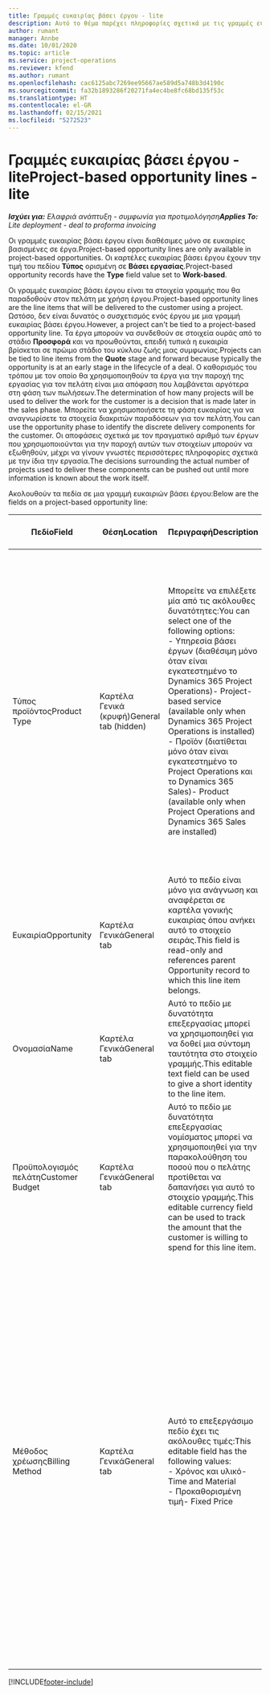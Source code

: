 ```yaml
---
title: Γραμμές ευκαιρίας βάσει έργου - lite
description: Αυτό το θέμα παρέχει πληροφορίες σχετικά με τις γραμμές ευκαιρίας βάσει έργου. (Pro)
author: rumant
manager: Annbe
ms.date: 10/01/2020
ms.topic: article
ms.service: project-operations
ms.reviewer: kfend
ms.author: rumant
ms.openlocfilehash: cac6125abc7269ee95667ae589d5a748b3d4190c
ms.sourcegitcommit: fa32b1893286f20271fa4ec4be8fc68bd135f53c
ms.translationtype: HT
ms.contentlocale: el-GR
ms.lasthandoff: 02/15/2021
ms.locfileid: "5272523"
---
```

# <a name="project-based-opportunity-lines---lite"></a><span data-ttu-id="27ab5-104">Γραμμές ευκαιρίας βάσει έργου - lite</span><span class="sxs-lookup"><span data-stu-id="27ab5-104">Project-based opportunity lines - lite</span></span>

<span data-ttu-id="27ab5-105">_**Ισχύει για:** Ελαφριά ανάπτυξη - συμφωνία για προτιμολόγηση_</span><span class="sxs-lookup"><span data-stu-id="27ab5-105">_**Applies To:** Lite deployment - deal to proforma invoicing_</span></span>

<span data-ttu-id="27ab5-106">Οι γραμμές ευκαιρίας βάσει έργου είναι διαθέσιμες μόνο σε ευκαιρίες βασισμένες σε έργα.</span><span class="sxs-lookup"><span data-stu-id="27ab5-106">Project-based opportunity lines are only available in project-based opportunities.</span></span> <span data-ttu-id="27ab5-107">Οι καρτέλες ευκαιρίας βάσει έργου έχουν την τιμή του πεδίου **Τύπος** ορισμένη σε **Βάσει εργασίας**.</span><span class="sxs-lookup"><span data-stu-id="27ab5-107">Project-based opportunity records have the **Type** field value set to **Work-based**.</span></span>

<span data-ttu-id="27ab5-108">Οι γραμμές ευκαιρίας βάσει έργου είναι τα στοιχεία γραμμής που θα παραδοθούν στον πελάτη με χρήση έργου.</span><span class="sxs-lookup"><span data-stu-id="27ab5-108">Project-based opportunity lines are the line items that will be delivered to the customer using a project.</span></span> <span data-ttu-id="27ab5-109">Ωστόσο, δεν είναι δυνατός ο συσχετισμός ενός έργου με μια γραμμή ευκαιρίας βάσει έργου.</span><span class="sxs-lookup"><span data-stu-id="27ab5-109">However, a project can't be tied to a project-based opportunity line.</span></span> <span data-ttu-id="27ab5-110">Τα έργα μπορούν να συνδεθούν σε στοιχεία ουράς από το στάδιο **Προσφορά** και να προωθούνται, επειδή τυπικά η ευκαιρία βρίσκεται σε πρώιμο στάδιο του κύκλου ζωής μιας συμφωνίας.</span><span class="sxs-lookup"><span data-stu-id="27ab5-110">Projects can be tied to line items from the **Quote** stage and forward because typically the opportunity is at an early stage in the lifecycle of a deal.</span></span> <span data-ttu-id="27ab5-111">Ο καθορισμός του τρόπου με τον οποίο θα χρησιμοποιηθούν τα έργα για την παροχή της εργασίας για τον πελάτη είναι μια απόφαση που λαμβάνεται αργότερα στη φάση των πωλήσεων.</span><span class="sxs-lookup"><span data-stu-id="27ab5-111">The determination of how many projects will be used to deliver the work for the customer is a decision that is made later in the sales phase.</span></span> <span data-ttu-id="27ab5-112">Μπορείτε να χρησιμοποιήσετε τη φάση ευκαιρίας για να αναγνωρίσετε τα στοιχεία διακριτών παραδόσεων για τον πελάτη.</span><span class="sxs-lookup"><span data-stu-id="27ab5-112">You can use the opportunity phase to identify the discrete delivery components for the customer.</span></span> <span data-ttu-id="27ab5-113">Οι αποφάσεις σχετικά με τον πραγματικό αριθμό των έργων που χρησιμοποιούνται για την παροχή αυτών των στοιχείων μπορούν να εξωθηθούν, μέχρι να γίνουν γνωστές περισσότερες πληροφορίες σχετικά με την ίδια την εργασία.</span><span class="sxs-lookup"><span data-stu-id="27ab5-113">The decisions surrounding the actual number of projects used to deliver these components can be pushed out until more information is known about the work itself.</span></span>

<span data-ttu-id="27ab5-114">Ακολουθούν τα πεδία σε μια γραμμή ευκαιριών βάσει έργου:</span><span class="sxs-lookup"><span data-stu-id="27ab5-114">Below are the fields on a project-based opportunity line:</span></span>

| <span data-ttu-id="27ab5-115">**Πεδίο**</span><span class="sxs-lookup"><span data-stu-id="27ab5-115">**Field**</span></span> | <span data-ttu-id="27ab5-116">**Θέση**</span><span class="sxs-lookup"><span data-stu-id="27ab5-116">**Location**</span></span> | <span data-ttu-id="27ab5-117">**Περιγραφή**</span><span class="sxs-lookup"><span data-stu-id="27ab5-117">**Description**</span></span> | <span data-ttu-id="27ab5-118">**Κατάντη επίπτωση**</span><span class="sxs-lookup"><span data-stu-id="27ab5-118">**Downstream impact**</span></span> |
| --- | --- | --- | --- |
| <span data-ttu-id="27ab5-119">Τύπος προϊόντος</span><span class="sxs-lookup"><span data-stu-id="27ab5-119">Product Type</span></span> | <span data-ttu-id="27ab5-120">Καρτέλα Γενικά (κρυφή)</span><span class="sxs-lookup"><span data-stu-id="27ab5-120">General tab (hidden)</span></span> | <span data-ttu-id="27ab5-121">Μπορείτε να επιλέξετε μία από τις ακόλουθες δυνατότητες:</span><span class="sxs-lookup"><span data-stu-id="27ab5-121">You can select one of the following options:</span></span></br><span data-ttu-id="27ab5-122">- Υπηρεσία βάσει έργων (διαθέσιμη μόνο όταν είναι εγκατεστημένο το Dynamics 365 Project Operations)</span><span class="sxs-lookup"><span data-stu-id="27ab5-122">- Project-based service (available only when Dynamics 365 Project Operations is installed)</span></span></br><span data-ttu-id="27ab5-123">- Προϊόν (διατίθεται μόνο όταν είναι εγκατεστημένο το Project Operations και το Dynamics 365 Sales)</span><span class="sxs-lookup"><span data-stu-id="27ab5-123">- Product (available only when Project Operations and Dynamics 365 Sales are installed)</span></span> | <span data-ttu-id="27ab5-124">Η τιμή αυτού του πεδίου ορίζεται σε **Υπηρεσία βάσει έργου** όταν δημιουργείτε μια γραμμή ευκαιριών βάσει έργου από το πλέγμα γραμμών βάσει έργου στην ευκαιρία.</span><span class="sxs-lookup"><span data-stu-id="27ab5-124">The value of this field is set to **Project-based service** when you create a project-based opportunity line from the project-based lines grid on the Opportunity.</span></span> <br> <span data-ttu-id="27ab5-125">Εάν αλλάξετε ή αντικαταστήσετε αυτήν την τιμή, η λειτουργικότητα του έργου δεν θα ενεργοποιηθεί στα στοιχεία γραμμής βάσει έργου.</span><span class="sxs-lookup"><span data-stu-id="27ab5-125">If you change or override this value, the project functionality won't be enabled on your project-based line items.</span></span> |
| <span data-ttu-id="27ab5-126">Ευκαιρία</span><span class="sxs-lookup"><span data-stu-id="27ab5-126">Opportunity</span></span> | <span data-ttu-id="27ab5-127">Καρτέλα Γενικά</span><span class="sxs-lookup"><span data-stu-id="27ab5-127">General tab</span></span> | <span data-ttu-id="27ab5-128">Αυτό το πεδίο είναι μόνο για ανάγνωση και αναφέρεται σε καρτέλα γονικής ευκαιρίας όπου ανήκει αυτό το στοιχείο σειράς.</span><span class="sxs-lookup"><span data-stu-id="27ab5-128">This field is read-only and references parent Opportunity record to which this line item belongs.</span></span> | <span data-ttu-id="27ab5-129">Δεν υπάρχει καμία κατάντη επίπτωση από αυτό το πεδίο.</span><span class="sxs-lookup"><span data-stu-id="27ab5-129">There is no downstream impact from this field.</span></span> |
| <span data-ttu-id="27ab5-130">Ονομασία</span><span class="sxs-lookup"><span data-stu-id="27ab5-130">Name</span></span> | <span data-ttu-id="27ab5-131">Καρτέλα Γενικά</span><span class="sxs-lookup"><span data-stu-id="27ab5-131">General tab</span></span> | <span data-ttu-id="27ab5-132">Αυτό το πεδίο με δυνατότητα επεξεργασίας μπορεί να χρησιμοποιηθεί για να δοθεί μια σύντομη ταυτότητα στο στοιχείο γραμμής.</span><span class="sxs-lookup"><span data-stu-id="27ab5-132">This editable text field can be used to give a short identity to the line item.</span></span> | <span data-ttu-id="27ab5-133">Αυτή η τιμή μεταφέρεται στη γραμμή προσφοράς όταν δημιουργείτε μια προσφορά από αυτήν την ευκαιρία.</span><span class="sxs-lookup"><span data-stu-id="27ab5-133">This value is carried over to the quote line when you create a quote from this opportunity.</span></span> |
| <span data-ttu-id="27ab5-134">Προϋπολογισμός πελάτη</span><span class="sxs-lookup"><span data-stu-id="27ab5-134">Customer Budget</span></span> | <span data-ttu-id="27ab5-135">Καρτέλα Γενικά</span><span class="sxs-lookup"><span data-stu-id="27ab5-135">General tab</span></span> | <span data-ttu-id="27ab5-136">Αυτό το πεδίο με δυνατότητα επεξεργασίας νομίσματος μπορεί να χρησιμοποιηθεί για την παρακολούθηση του ποσού που ο πελάτης προτίθεται να δαπανήσει για αυτό το στοιχείο γραμμής.</span><span class="sxs-lookup"><span data-stu-id="27ab5-136">This editable currency field can be used to track the amount that the customer is willing to spend for this line item.</span></span> | <span data-ttu-id="27ab5-137">Αυτή η τιμή μεταφέρεται στο αντίστοιχο πεδίο στη γραμμή προσφοράς όταν δημιουργείτε μια προσφορά από αυτήν την ευκαιρία.</span><span class="sxs-lookup"><span data-stu-id="27ab5-137">This value is carried over to the corresponding field on the quote line when you create a quote from this opportunity.</span></span> |
| <span data-ttu-id="27ab5-138">Μέθοδος χρέωσης</span><span class="sxs-lookup"><span data-stu-id="27ab5-138">Billing Method</span></span> | <span data-ttu-id="27ab5-139">Καρτέλα Γενικά</span><span class="sxs-lookup"><span data-stu-id="27ab5-139">General tab</span></span> | <span data-ttu-id="27ab5-140">Αυτό το επεξεργάσιμο πεδίο έχει τις ακόλουθες τιμές:</span><span class="sxs-lookup"><span data-stu-id="27ab5-140">This editable field has the following values:</span></span></br><span data-ttu-id="27ab5-141">- Χρόνος και υλικό</span><span class="sxs-lookup"><span data-stu-id="27ab5-141">- Time and Material</span></span></br><span data-ttu-id="27ab5-142">- Προκαθορισμένη τιμή</span><span class="sxs-lookup"><span data-stu-id="27ab5-142">- Fixed Price</span></span> | <span data-ttu-id="27ab5-143">Αυτή η τιμή μεταφέρεται στο αντίστοιχο πεδίο στη γραμμή προσφοράς όταν δημιουργείτε μια προσφορά από αυτήν την ευκαιρία.</span><span class="sxs-lookup"><span data-stu-id="27ab5-143">This value is carried over to the corresponding field on the quote line when you create a quote from this opportunity.</span></span> <span data-ttu-id="27ab5-144">Μετά τη δημιουργία της γραμμής προσφοράς, το πεδίο είναι κλειδωμένο και δεν είναι δυνατή η αλλαγή του.</span><span class="sxs-lookup"><span data-stu-id="27ab5-144">After the quote line is created, the field is locked and can't be changed.</span></span> <span data-ttu-id="27ab5-145">Αναθέστε αυτήν την τιμή πεδίου με όσο το δυνατόν μεγαλύτερη ακρίβεια.</span><span class="sxs-lookup"><span data-stu-id="27ab5-145">Assign this field value as accurately as possible.</span></span> <span data-ttu-id="27ab5-146">Εάν χρειάζεται να αλλάξετε την τιμή αυτού του πεδίου στη γραμμή προσφοράς, διαγράψτε και δημιουργήστε εκ νέου τη γραμμή προσφοράς.</span><span class="sxs-lookup"><span data-stu-id="27ab5-146">If you need to change the value of this field on the quote line, delete and re-create the quote line.</span></span> |


[!INCLUDE[footer-include](../../includes/footer-banner.md)]